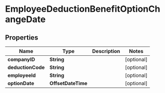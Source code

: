 

# EmployeeDeductionBenefitOptionChangeDate


## Properties

| Name | Type | Description | Notes |
|------------ | ------------- | ------------- | -------------|
|**companyID** | **String** |  |  [optional] |
|**deductionCode** | **String** |  |  [optional] |
|**employeeId** | **String** |  |  [optional] |
|**optionDate** | **OffsetDateTime** |  |  [optional] |



